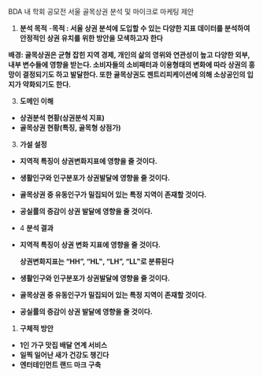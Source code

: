 BDA 내 학회 공모전 
서울 골목상권 분석 및 마이크로 마케팅 제안
  1. **분석 목적**
  -**목적 : 서울 상권 분석에 도입할 수 있는 다양한 지표 데이터를 분석하여 안정적인 상권 유치를 위한 방안을 모색하고자 한다**
     
  **배경: 골목상권은 균형 잡힌 지역 경제, 개인의 삶의 영위와 연관성이 높고 다양한 외부, 내부 변수들에 영향을 받는다.
   소비자들의 소비패터과 이용형태의 변화에 따라 상권의 흥망이 결정되기도 하고 발달한다. 또한 골목상권도 젠트리피케이션에 의해 소상공인의 입지가 약화되기도 한다.**

  3.  **도메인 이해**
- **상권분석 현황(상권분석 지표)**
- **골목상권 현황(특징, 골목형 상점가)**

 3. **가설 설정**
- **지역적 특징이 상권변화지표에 영향을 줄 것이다.**
- **생활인구와 인구분포가 상권발달에 영향을 줄 것이다.**
- **골목상권 중 유동인구가 밀집되어 있는 특정 지역이 존재할 것이다.**
- **공실률의 증감이 상권 발달에 영향을 줄 것이다.**

- 4 **분석 결과**

- **지역적 특징이 상권 변화 지표에 영향을 줄 것이다.**

  **상권변화지표는 “HH”, “HL‟, “LH”, “LL‟로 분류된다**

- **생활인구와 인구분포가 상권발달에 영향을 줄 것이다.**

- **골목상권 중 유동인구가 밀집되어 있는 특정 지역이 존재할 것이다.**

- **공실률의 증감이 상권 발달에 영향을 줄 것이다.**

1. **구체적 방안**
- **1인 가구 맛집 배달 연계 서비스**
- **일찍 일어난 새가 건강도 챙긴다**
- **엔터테인먼트 랜드 마크 구축**
